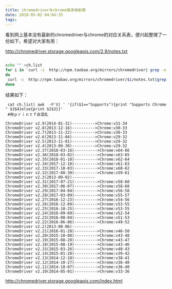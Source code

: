 ```yaml
---
title: chromedriver与chrome版本映射表
date: 2018-05-02 04:04:35
tags:
---
```


看到网上基本没有最新的chromedriver与chrome的对应关系表，便兴起整理了一份如下，希望对大家有用：

http://chromedriver.storage.googleapis.com/2.9/notes.txt

```bash

echo "" >ch.list 
for i in `curl -s  http://npm.taobao.org/mirrors/chromedriver| grep -e "chromedriver/[0-9].[0-9]*"| awk -F'/' '{print $4}'`
do
 curl -s  http://npm.taobao.org/mirrors/chromedriver/$i/notes.txt|grep -v "fails" |grep -e"v[0-9]*[.\-][0-9]*">>ch.list 
done
```

结果如下：

```shell
 cat ch.list| awk  -F'V| ' '{if($1=="Supports"){print "Supports Chrome " $3$4}else{print $2$3}}'
 #用ｐｒｉｎｔｆ会混乱

```



    ChromeDriver v2.9(2014-01-31)---------->Chrome:v31-34
    ChromeDriver v2.8(2013-12-16)---------->Chrome:v30-33
    ChromeDriver v2.7(2013-11-22)---------->Chrome:v30-33
    ChromeDriver v2.6(2013-11-04)---------->Chrome:v29-32
    ChromeDriver v2.5(2013-11-01)---------->Chrome:v29-32
    ChromeDriver v2.4(2013-09-30)---------->Chrome:v29-32
    ChromeDriver v2.37(2018-03-16)---------->Chrome:v64-66
    ChromeDriver v2.36(2018-03-02)---------->Chrome:v63-65
    ChromeDriver v2.35(2018-01-10)---------->Chrome:v62-64
    ChromeDriver v2.34(2017-12-10)---------->Chrome:v61-63
    ChromeDriver v2.33(2017-10-03)---------->Chrome:v60-62
    ChromeDriver v2.32(2017-08-30)---------->Chrome:v59-61
    ChromeDriver v2.3(2013-09-02)----------
    ChromeDriver v2.31(2017-07-21)---------->Chrome:v58-60
    ChromeDriver v2.30(2017-06-07)---------->Chrome:v58-60
    ChromeDriver v2.29(2017-04-04)---------->Chrome:v56-58
    ChromeDriver v2.28(2017-03-09)---------->Chrome:v55-57
    ChromeDriver v2.27(2016-12-23)---------->Chrome:v54-56
    ChromeDriver v2.26(2016-12-09)---------->Chrome:v53-55
    ChromeDriver v2.25(2016-10-25)---------->Chrome:v53-55
    ChromeDriver v2.24(2016-09-09)---------->Chrome:v52-54
    ChromeDriver v2.23(2016-08-04)---------->Chrome:v51-53
    ChromeDriver v2.22(2016-06-06)---------->Chrome:v49-52
    ChromeDriver v2.2(2013-08-06)----------
    ChromeDriver v2.21(2016-01-28)---------->Chrome:v46-50
    ChromeDriver v2.20(2015-10-08)---------->Chrome:v43-48
    ChromeDriver v2.19(2015-08-28)---------->Chrome:v43-47
    ChromeDriver v2.18(2015-08-19)---------->Chrome:v43-46
    ChromeDriver v2.15(2015-03-26)---------->Chrome:v40-43
    ChromeDriver v2.14(2015-01-28)---------->Chrome:v39-42
    ChromeDriver v2.13(2014-12-10)---------->Chrome:v38-41
    ChromeDriver v2.12(2014-10-27)---------->Chrome:v36-40
    ChromeDriver v2.11(2014-10-07)---------->Chrome:v36-40
    ChromeDriver v2.10(2014-05-01)---------->Chrome:v33-36
    
http://chromedriver.storage.googleapis.com/index.html